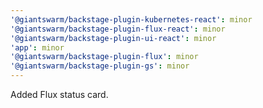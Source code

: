 ```yaml
---
'@giantswarm/backstage-plugin-kubernetes-react': minor
'@giantswarm/backstage-plugin-flux-react': minor
'@giantswarm/backstage-plugin-ui-react': minor
'app': minor
'@giantswarm/backstage-plugin-flux': minor
'@giantswarm/backstage-plugin-gs': minor
---
```


Added Flux status card.
